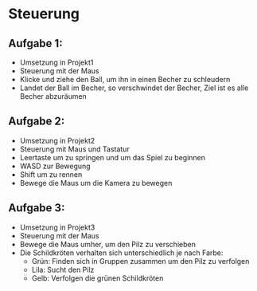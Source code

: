 # Steuerung

## Aufgabe 1:

- Umsetzung in Projekt1
- Steuerung mit der Maus
- Klicke und ziehe den Ball, um ihn in einen Becher zu schleudern
- Landet der Ball im Becher, so verschwindet der Becher, Ziel ist es alle Becher abzuräumen

## Aufgabe 2:

- Umsetzung in Projekt2
- Steuerung mit Maus und Tastatur
- Leertaste um zu springen und um das Spiel zu beginnen
- WASD zur Bewegung
- Shift um zu rennen
- Bewege die Maus um die Kamera zu bewegen

## Aufgabe 3:

- Umsetzung in Projekt3
- Steuerung mit der Maus
- Bewege die Maus umher, um den Pilz zu verschieben
- Die Schildkröten verhalten sich unterschiedlich je nach Farbe:
  - Grün: Finden sich in Gruppen zusammen um den Pilz zu verfolgen
  - Lila: Sucht den Pilz
  - Gelb: Verfolgen die grünen Schildkröten
